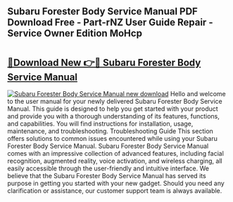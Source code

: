 ## Subaru Forester Body Service Manual PDF Download Free - Part-rNZ User Guide Repair - Service Owner Edition MoHcp

# <h2><a href="http://bc48044.oget.top/?id=Subaru+Forester+Body+Service+Manual">🔗Download New 👉🔴 Subaru Forester Body Service Manual</a></h2>

[![Subaru Forester Body Service Manual new download](https://i.imgur.com/5g1atiW.png)](http://bc48044.oget.top/?id=Subaru+Forester+Body+Service+Manual)
Hello and welcome to the user manual for your newly delivered Subaru Forester Body Service Manual. This guide is designed to help you get started with your product and provide you with a thorough understanding of its features, functions, and capabilities. You will find instructions for installation, usage, maintenance, and troubleshooting. Troubleshooting Guide This section offers solutions to common issues encountered while using your Subaru Forester Body Service Manual. Subaru Forester Body Service Manual comes with an impressive collection of advanced features, including facial recognition, augmented reality, voice activation, and wireless charging, all easily accessible through the user-friendly and intuitive interface. We believe that the Subaru Forester Body Service Manual has served its purpose in getting you started with your new gadget. Should you need any clarification or assistance, our customer support team is always available.
